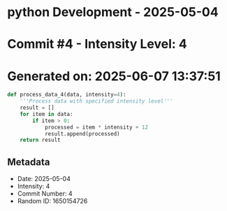 ﻿# python Development - 2025-05-04
# Commit #4 - Intensity Level: 4
# Generated on: 2025-06-07 13:37:51
```python
def process_data_4(data, intensity=4):
    '''Process data with specified intensity level'''
    result = []
    for item in data:
        if item > 0:
            processed = item * intensity + 12
            result.append(processed)
    return result
```
## Metadata
- Date: 2025-05-04
- Intensity: 4
- Commit Number: 4
- Random ID: 1650154726
